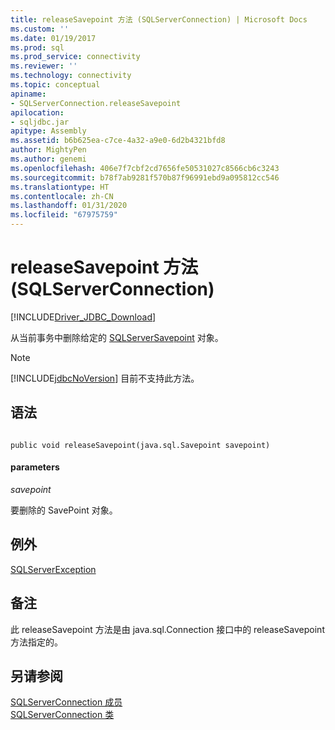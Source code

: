 ```yaml
---
title: releaseSavepoint 方法 (SQLServerConnection) | Microsoft Docs
ms.custom: ''
ms.date: 01/19/2017
ms.prod: sql
ms.prod_service: connectivity
ms.reviewer: ''
ms.technology: connectivity
ms.topic: conceptual
apiname:
- SQLServerConnection.releaseSavepoint
apilocation:
- sqljdbc.jar
apitype: Assembly
ms.assetid: b6b625ea-c7ce-4a32-a9e0-6d2b4321bfd8
author: MightyPen
ms.author: genemi
ms.openlocfilehash: 406e7f7cbf2cd7656fe50531027c8566cb6c3243
ms.sourcegitcommit: b78f7ab9281f570b87f96991ebd9a095812cc546
ms.translationtype: HT
ms.contentlocale: zh-CN
ms.lasthandoff: 01/31/2020
ms.locfileid: "67975759"
---
```

# <a name="releasesavepoint-method-sqlserverconnection"></a>releaseSavepoint 方法 (SQLServerConnection)
[!INCLUDE[Driver_JDBC_Download](../../../includes/driver_jdbc_download.md)]

  从当前事务中删除给定的 [SQLServerSavepoint](../../../connect/jdbc/reference/sqlserversavepoint-class.md) 对象。  
  
> [!NOTE]  
>  [!INCLUDE[jdbcNoVersion](../../../includes/jdbcnoversion_md.md)] 目前不支持此方法。  
  
## <a name="syntax"></a>语法  
  
```  
  
public void releaseSavepoint(java.sql.Savepoint savepoint)  
```  
  
#### <a name="parameters"></a>parameters  
 *savepoint*  
  
 要删除的 SavePoint 对象。  
  
## <a name="exceptions"></a>例外  
 [SQLServerException](../../../connect/jdbc/reference/sqlserverexception-class.md)  
  
## <a name="remarks"></a>备注  
 此 releaseSavepoint 方法是由 java.sql.Connection 接口中的 releaseSavepoint 方法指定的。  
  
## <a name="see-also"></a>另请参阅  
 [SQLServerConnection 成员](../../../connect/jdbc/reference/sqlserverconnection-members.md)   
 [SQLServerConnection 类](../../../connect/jdbc/reference/sqlserverconnection-class.md)  
  
  
